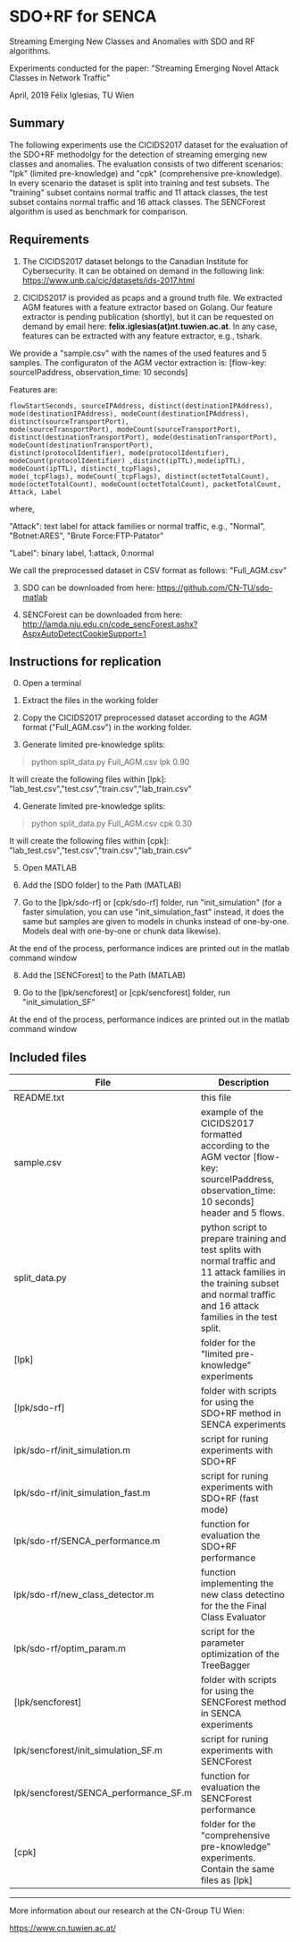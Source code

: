 # SDO+RF for SENCA
Streaming Emerging New Classes and Anomalies with SDO and RF algorithms.

Experiments conducted for the paper:
"Streaming Emerging Novel Attack Classes in Network Traffic"

April, 2019
Félix Iglesias, TU Wien


## Summary 
The following experiments use the CICIDS2017 dataset for the evaluation of the SDO+RF methodolgy for
the detection of streaming emerging new classes and anomalies. The evaluation consists of two different
scenarios: "lpk" (limited pre-knowledge) and "cpk" (comprehensive pre-knowledge). In every scenario the 
dataset is split into training and test subsets. The "training" subset contains normal traffic and 11 attack 
classes, the test subset contains normal traffic and 16 attack classes. The SENCForest algorithm is
used as benchmark for comparison.

## Requirements 
1. The CICIDS2017 dataset belongs to the Canadian Institute for Cybersecurity. It can be obtained on demand
in the following link:
https://www.unb.ca/cic/datasets/ids-2017.html

2. CICIDS2017 is provided as pcaps and a ground truth file. We extracted AGM features with a feature extractor 
based on Golang. Our feature extractor is pending publication (shortly), but it can be requested on demand by
email here: **felix.iglesias(at)nt.tuwien.ac.at**. In any case, features can be extracted with any feature extractor, 
e.g., tshark. 

We provide a "sample.csv" with the names of the used features and 5 samples. 
The configuraton of the AGM vector extraction is: [flow-key: sourceIPaddress, observation_time: 10 seconds]

Features are:

```
flowStartSeconds, sourceIPAddress, distinct(destinationIPAddress), mode(destinationIPAddress), modeCount(destinationIPAddress), distinct(sourceTransportPort),
mode(sourceTransportPort), modeCount(sourceTransportPort), distinct(destinationTransportPort), mode(destinationTransportPort), modeCount(destinationTransportPort),
distinct(protocolIdentifier), mode(protocolIdentifier), modeCount(protocolIdentifier) ,distinct(ipTTL),mode(ipTTL), modeCount(ipTTL), distinct(_tcpFlags),
mode(_tcpFlags), modeCount(_tcpFlags), distinct(octetTotalCount), mode(octetTotalCount), modeCount(octetTotalCount), packetTotalCount, Attack, Label
```

where,

"Attack": text label for attack families or normal traffic, e.g., "Normal", "Botnet:ARES", "Brute Force:FTP-Patator"

"Label": binary label, 1:attack, 0:normal

We call the preprocessed dataset in CSV format as follows: "Full_AGM.csv"

3. SDO can be downloaded from here: https://github.com/CN-TU/sdo-matlab

4. SENCForest can be downloaded from here:
http://lamda.nju.edu.cn/code_sencForest.ashx?AspxAutoDetectCookieSupport=1


## Instructions for replication 

0. Open a terminal

1. Extract the files in the working folder

2. Copy the CICIDS2017 preprocessed dataset according to the AGM format ("Full_AGM.csv") in the working folder. 

3. Generate limited pre-knowledge splits: 
> python split_data.py Full_AGM.csv lpk 0.90

It will create the following files within [lpk]:
"lab_test.csv","test.csv","train.csv","lab_train.csv"

4. Generate limited pre-knowledge splits: 
> python split_data.py Full_AGM.csv cpk 0.30

It will create the following files within [cpk]:
"lab_test.csv","test.csv","train.csv","lab_train.csv"

5. Open MATLAB

6. Add the [SDO folder] to the Path (MATLAB) 

7. Go to the [lpk/sdo-rf] or [cpk/sdo-rf] folder, run "init_simulation" 
(for a faster simulation, you can use "init_simulation_fast" instead, it does the same but samples are given to models in chunks
instead of one-by-one. Models deal with one-by-one or chunk data likewise).

At the end of the process, performance indices are printed out in the matlab command window

8. Add the [SENCForest] to the Path (MATLAB) 

7. Go to the [lpk/sencforest] or [cpk/sencforest] folder, run "init_simulation_SF" 

At the end of the process, performance indices are printed out in the matlab command window


## Included files 

File | Description
-----|------------- 
README.txt | this file
sample.csv | example of the CICIDS2017 formatted according to the AGM vector [flow-key: sourceIPaddress, observation_time: 10 seconds] header and 5 flows.
split_data.py | python script to prepare training and test splits with normal traffic and 11 attack families in the training subset and normal traffic and 16 attack families in the test split.
[lpk] | folder for the "limited pre-knowledge" experiments
[lpk/sdo-rf] | folder with scripts for using the SDO+RF method in SENCA experiments
lpk/sdo-rf/init_simulation.m  |  script for runing experiments with SDO+RF
lpk/sdo-rf/init_simulation_fast.m  | script for runing experiments with SDO+RF (fast mode)
lpk/sdo-rf/SENCA_performance.m  |  function for evaluation the SDO+RF performance
lpk/sdo-rf/new_class_detector.m  | function implementing the new class detectino for the the Final Class Evaluator
lpk/sdo-rf/optim_param.m  |  script for the parameter optimization of the TreeBagger
[lpk/sencforest]   | folder with scripts for using the SENCForest method in SENCA experiments
lpk/sencforest/init_simulation_SF.m   | script for runing experiments with SENCForest
lpk/sencforest/SENCA_performance_SF.m  | function for evaluation the SENCForest performance
[cpk]  | folder for the "comprehensive pre-knowledge" experiments. Contain the same files as [lpk]

--------

More information about our research at the CN-Group TU Wien:

https://www.cn.tuwien.ac.at/
